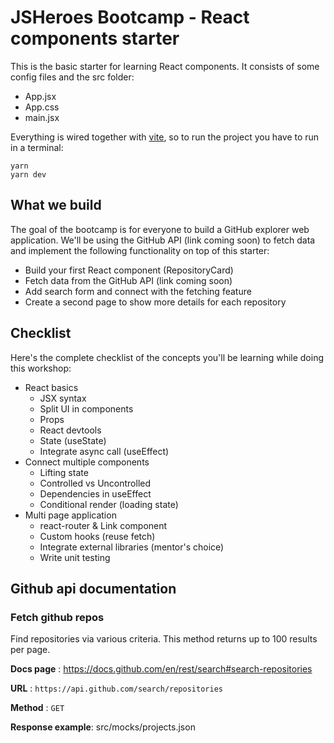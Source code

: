 # JSHeroes Bootcamp - React components starter

This is the basic starter for learning React components. It consists of some config files and the src folder:
- App.jsx
- App.css
- main.jsx
 
Everything is wired together with [vite](https://vitejs.dev/), so to run the project you have to run in a terminal:
```
yarn
yarn dev
```

## What we build

The goal of the bootcamp is for everyone to build a GitHub explorer web application. We'll be using the GitHub API (link coming soon) to fetch data and implement the following functionality on top of this starter:
- Build your first React component (RepositoryCard)
- Fetch data from the GitHub API (link coming soon)
- Add search form and connect with the fetching feature
- Create a second page to show more details for each repository

## Checklist

Here's the complete checklist of the concepts you'll be learning while doing this workshop: 

- React basics
  - JSX syntax
  - Split UI in components
  - Props
  - React devtools
  - State (useState)
  - Integrate async call (useEffect)
- Connect multiple components
  - Lifting state
  - Controlled vs Uncontrolled
  - Dependencies in useEffect
  - Conditional render (loading state)
- Multi page application
  - react-router & Link component
  - Custom hooks (reuse fetch)
  - Integrate external libraries (mentor's choice)
  - Write unit testing

## Github api documentation

### Fetch github repos 

Find repositories via various criteria. This method returns up to 100 results per page.

**Docs page** : https://docs.github.com/en/rest/search#search-repositories

**URL** : `https://api.github.com/search/repositories`

**Method** : `GET`

**Response example**: src/mocks/projects.json
